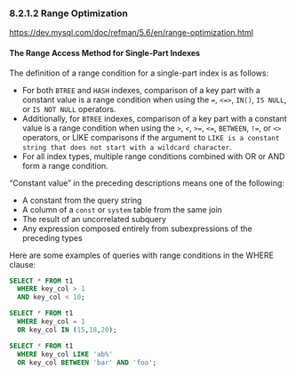 ### 8.2.1.2 Range Optimization
    
https://dev.mysql.com/doc/refman/5.6/en/range-optimization.html

#### The Range Access Method for Single-Part Indexes

<p>The definition of a range condition for a single-part index is as follows:</p>

- For both `BTREE` and `HASH` indexes, comparison of a key part with a constant value is a range condition when using the `=`, `<=>`, `IN()`, `IS NULL`, or `IS NOT NULL` operators.
- Additionally, for `BTREE` indexes, comparison of a key part with a constant value is a range condition when using the `>`, `<`, `>=`, `<=`, `BETWEEN`, `!=`, or `<>` operators, or LIKE comparisons if the argument to `LIKE is a constant string that does not start with a wildcard character`.
- For all index types, multiple range conditions combined with OR or AND form a range condition.

<p>“Constant value” in the preceding descriptions means one of the following:</p>

- A constant from the query string
- A column of a `const` or `system` table from the same join
- The result of an uncorrelated subquery
- Any expression composed entirely from subexpressions of the preceding types

Here are some examples of queries with range conditions in the WHERE clause:
```SQL
SELECT * FROM t1
  WHERE key_col > 1
  AND key_col < 10;

SELECT * FROM t1
  WHERE key_col = 1
  OR key_col IN (15,18,20);

SELECT * FROM t1
  WHERE key_col LIKE 'ab%'
  OR key_col BETWEEN 'bar' AND 'foo';
```
 